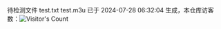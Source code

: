 待检测文件 test.txt test.m3u 已于 2024-07-28 06:32:04 生成，本仓库访客数：![Visitor's Count](https://profile-counter.glitch.me/pxiptv_TV/count.svg)
